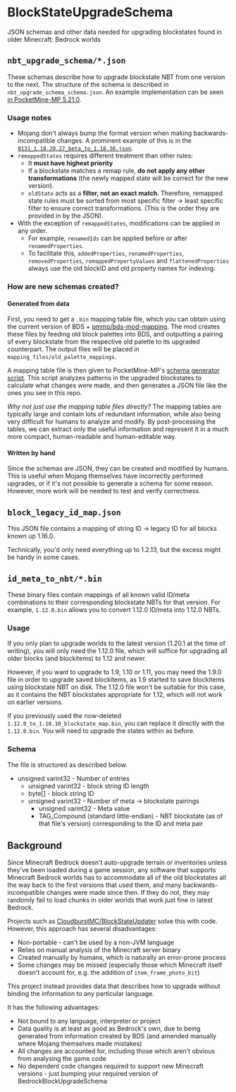 # BlockStateUpgradeSchema
JSON schemas and other data needed for upgrading blockstates found in older Minecraft: Bedrock worlds

## `nbt_upgrade_schema/*.json`
These schemas describe how to upgrade blockstate NBT from one version to the next. The structure of the schema is described in `nbt_upgrade_schema_schema.json`. An example implementation can be seen [in PocketMine-MP 5.21.0](https://github.com/pmmp/PocketMine-MP/blob/5.21.0/src/data/bedrock/block/upgrade/BlockStateUpgrader.php).

### Usage notes
- Mojang don't always bump the format version when making backwards-incompatible changes. A prominent example of this is in the [`0131_1.18.20.27_beta_to_1.18.30.json`](/nbt_upgrade_schema/0131_1.18.20.27_beta_to_1.18.30.json).
- `remappedStates` requires different treatment than other rules:
  - It **must have highest priority**
  - If a blockstate matches a remap rule, **do not apply any other transformations** (the newly mapped state will be correct for the new version).
  - `oldState` acts as a **filter, not an exact match**. Therefore, remapped state rules must be sorted from most specific filter -> least specific filter to ensure correct transformations. (This is the order they are provided in by the JSON).
- With the exception of `remappedStates`, modifications can be applied in any order.
  - For example, `renamedIds` can be applied before or after `renamedProperties`.
  - To facilitate this, `addedProperties`, `renamedProperties`, `removedProperties`, `remappedPropertyValues` and `flattenedProperties` always use the old blockID and old property names for indexing.

### How are new schemas created?

#### Generated from data
First, you need to get a `.bin` mapping table file, which you can obtain using the current version of BDS + [pmmp/bds-mod-mapping](https://github.com/pmmp/bds-mod-mapping). The mod creates these files by feeding old block palettes into BDS, and outputting a pairing of every blockstate from the respective old palette to its upgraded counterpart. The output files will be placed in `mapping_files/old_palette_mappings`.

A mapping table file is then given to PocketMine-MP's [schema generator script](https://github.com/pmmp/PocketMine-MP/blob/stable/tools/blockstate-upgrade-schema-utils.php). This script analyzes patterns in the upgraded blockstates to calculate what changes were made, and then generates a JSON file like the ones you see in this repo.

*Why not just use the mapping table files directly?* The mapping tables are typically large and contain lots of redundant information, while also being very difficult for humans to analyze and modify. By post-processing the tables, we can extract only the useful information and represent it in a much more compact, human-readable and human-editable way.

#### Written by hand
Since the schemas are JSON, they can be created and modified by humans. This is useful when Mojang themselves have incorrectly performed upgrades, or if it's not possible to generate a schema for some reason. However, more work will be needed to test and verify correctness.

## `block_legacy_id_map.json`
This JSON file contains a mapping of string ID -> legacy ID for all blocks known up 1.16.0.

Technically, you'd only need everything up to 1.2.13, but the excess might be handy in some cases.

## `id_meta_to_nbt/*.bin`
These binary files contain mappings of all known valid ID/meta combinations to their corresponding blockstate NBTs for that version.
For example, `1.12.0.bin` allows you to convert 1.12.0 ID/meta into 1.12.0 NBTs.

### Usage
If you only plan to upgrade worlds to the latest version (1.20.1 at the time of writing), you will only need the 1.12.0 file, which will suffice for upgrading all older blocks (and blockitems) to 1.12 and newer.

However, if you want to upgrade to 1.9, 1.10 or 1.11, you may need the 1.9.0 file in order to upgrade saved blockitems, as 1.9 started to save blockitems using blockstate NBT on disk. The 1.12.0 file won't be suitable for this case, as it contains the NBT blockstates appropriate for 1.12, which will not work on earlier versions.

If you previously used the now-deleted `1.12.0_to_1.18.10_blockstate_map.bin`, you can replace it directly with the `1.12.0.bin`. You will need to upgrade the states within as before.

### Schema
The file is structured as described below.

- unsigned varint32 - Number of entries
  - unsigned varint32 - block string ID length
  - byte[] - block string ID
  - unsigned varint32 - Number of meta -> blockstate pairings
    - unsigned varint32 - Meta value
    - TAG_Compound (standard little-endian) - NBT blockstate (as of that file's version) corresponding to the ID and meta pair

## Background

Since Minecraft Bedrock doesn't auto-upgrade terrain or inventories unless they've been loaded during a game session, any software that supports Minecraft Bedrock worlds has to accommodate all of the old blockstates all the way back to the first versions that used them, and many backwards-incompatible changes were made since then.
If they do not, they may randomly fail to load chunks in older worlds that work just fine in latest Bedrock.

Projects such as [CloudburstMC/BlockStateUpdater](https://github.com/CloudburstMC/BlockStateUpdater) solve this with code. However, this approach has several disadvantages:
- Non-portable - can't be used by a non-JVM language
- Relies on manual analysis of the Minecraft server binary
- Created manually by humans, which is naturally an error-prone process
- Some changes may be missed (especially those which Minecraft itself doesn't account for, e.g. the addition of `item_frame_photo_bit`)

This project instead provides data that describes how to upgrade without binding the information to any particular language.

It has the following advantages:
- Not bound to any language, interpreter or project
- Data quality is at least as good as Bedrock's own, due to being generated from information created by BDS (and amended manually where Mojang themselves made mistakes)
- All changes are accounted for, including those which aren't obvious from analysing the game code
- No dependent code changes required to support new Minecraft versions - just bumping your required version of BedrockBlockUpgradeSchema
